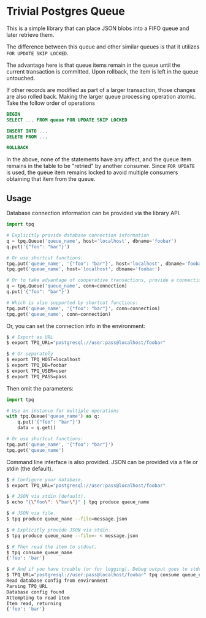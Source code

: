 Trivial Postgres Queue
======================

This is a simple library that can place JSON blobs into a FIFO queue and later
retrieve them.

The difference between this queue and other similar queues is that it utilizes
`FOR UPDATE SKIP LOCKED`.

The advantage here is that queue items remain in the queue until the current
transaction is committed. Upon rollback, the item is left in the queue
untouched.

If other records are modified as part of a larger transaction, those changes are
also rolled back. Making the larger queue processing operation atomic. Take the
follow order of operations

```sql
BEGIN
SELECT ... FROM queue FOR UPDATE SKIP LOCKED

INSERT INTO ...
DELETE FROM ...

ROLLBACK
```

In the above, none of the statements have any affect, and the queue item remains
in the table to be "retried" by another consumer. Since `FOR UPDATE` is used,
the queue item remains locked to avoid multiple consumers obtaining that item
from the queue.

Usage
-----

Database connection information can be provided via the library API.

```python
import tpq

# Explicitly provide database connection information
q = tpq.Queue('queue_name', host='localhost', dbname='foobar')
q.put('{"foo": "bar"}')

# Or use shortcut functions:
tpq.put('queue_name', '{"foo": "bar"}', host='localhost', dbname='foobar')
tpq.get('queue_name', host='localhost', dbname='foobar')

# Or to take advantage of cooperative transactions, provide a connection:
q = tpq.Queue('queue_name', conn=connection)
q.put('{"foo": "bar"}')

# Which is also supported by shortcut functions:
tpq.put('queue_name', '{"foo": "bar"}', conn=connection)
tpq.get('queue_name', conn=connection)
```

Or, you can set the connection info in the environment:

```bash
$ # Export as URL
$ export TPQ_URL="postgresql://user:pass@localhost/foobar"

$ # Or separately
$ export TPQ_HOST=localhost
$ export TPQ_DB=foobar
$ export TPQ_USER=user
$ export TPQ_PASS=pass
```

Then omit the parameters:

```python
import tpq

# Use an instance for multiple operations
with tpq.Queue('queue_name') as q:
    q.put('{"foo": "bar"}')
    data = q.get()

# Or use shortcut functions:
tpq.put('queue_name', '{"foo": "bar"}')
tpq.get('queue_name')

```

Command line interface is also provided. JSON can be provided via a file or
stdin (the default).

```bash
$ # Configure your database.
$ export TPQ_URL="postgresql://user:pass@localhost/foobar"

$ # JSON via stdin (default).
$ echo "{\"foo\": \"bar\"}" | tpq produce queue_name

$ # JSON via file.
$ tpq produce queue_name --file=message.json

$ # Explicitly provide JSON via stdin.
$ tpq produce queue_name --file=- < message.json

$ # Then read the item to stdout.
$ tpq consume queue_name
{'foo': 'bar'}

$ # And if you have trouble (or for logging). Debug output goes to stderr of course.
$ TPQ_URL="postgresql://user:pass@localhost/foobar" tpq consume queue_name --debug
Read database config from environment
Parsing TPQ_URL
Database config found
Attempting to read item
Item read, returning
{'foo': 'bar'}
```